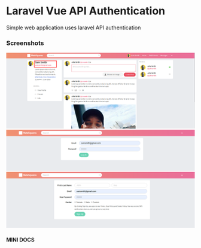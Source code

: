 # Laravel Vue API Authentication

Simple web application uses laravel API authentication

### Screenshots

![screen 1](screen/1.png)
![screen 2](screen/2.png)
![screen 3](screen/3.png)

#### MINI DOCS

[]()